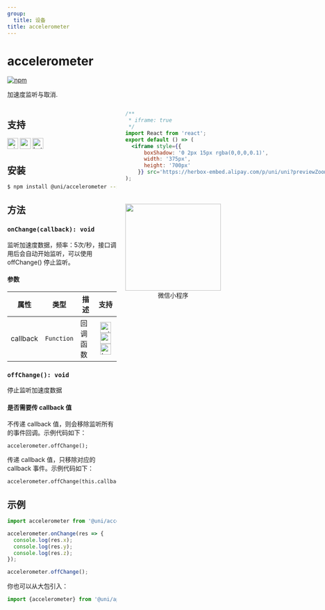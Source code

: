 ```yaml
---
group:
  title: 设备
title: accelerometer
---
```


# accelerometer 
[![npm](https://img.shields.io/npm/v/@uni/accelerometer.svg)](https://www.npmjs.com/package/@uni/accelerometer)

加速度监听与取消.

<div style="display: flex;flex-direction: row;justify-content: space-between;">
<div style="margin-right: 20px;max-width: 50%;">

## 支持
<img alt="miniApp" src="https://gw.alicdn.com/tfs/TB1bBpmbRCw3KVjSZFuXXcAOpXa-200-200.svg" width="25px" height="25px" title="阿里小程序" /> <img alt="wechatMiniprogram" src="https://img.alicdn.com/tfs/TB1slcYdxv1gK0jSZFFXXb0sXXa-200-200.svg" width="25px" height="25px" title="微信小程序"> <img alt="bytedanceMicroApp" src="https://gw.alicdn.com/tfs/TB1jFtVzO_1gK0jSZFqXXcpaXXa-200-200.svg" width="25px" height="25px" title="字节跳动小程序">

## 安装

```bash
$ npm install @uni/accelerometer --save
```

## 方法

### `onChange(callback): void`

监听加速度数据，频率：5次/秒，接口调用后会自动开始监听，可以使用 offChange() 停止监听。

#### 参数
| 属性 | 类型     | 描述   | 支持 |
| -------- | -------- | ------------- | :-----: |
| callback | `Function` | 回调函数 | <img alt="miniApp" src="https://gw.alicdn.com/tfs/TB1bBpmbRCw3KVjSZFuXXcAOpXa-200-200.svg" width="25px" height="25px" title="阿里小程序" /> <img alt="wechatMiniprogram" src="https://img.alicdn.com/tfs/TB1slcYdxv1gK0jSZFFXXb0sXXa-200-200.svg" width="25px" height="25px" title="微信小程序"> <img alt="bytedanceMicroApp" src="https://gw.alicdn.com/tfs/TB1jFtVzO_1gK0jSZFqXXcpaXXa-200-200.svg" width="25px" height="25px" title="字节跳动小程序"> |

### `offChange(): void`

停止监听加速度数据

#### 是否需要传 callback 值
不传递 callback 值，则会移除监听所有的事件回调。示例代码如下：

```
accelerometer.offChange();
```
传递 callback 值，只移除对应的 callback 事件。示例代码如下：

```
accelerometer.offChange(this.callback);
```

## 示例

```js
import accelerometer from '@uni/accelerometer';

accelerometer.onChange(res => {
  console.log(res.x);
  console.log(res.y);
  console.log(res.z);
});

accelerometer.offChange();
```
你也可以从大包引入：

```js
import {accelerometer} from '@uni/apis';
```

</div>
<div>

```jsx | inline
/**
 * iframe: true
 */
import React from 'react';
export default () => (
  <iframe style={{
      boxShadow: '0 2px 15px rgba(0,0,0,0.1)',
      width: '375px',
      height: '700px'
    }} src='https://herbox-embed.alipay.com/p/uni/uni?previewZoom=100&view=preview&defaultPage=pages/accelerometer/index&topSlider=false'></iframe>
);
```

<div style="display: flex;margin-top: 50px;">
  <div>
    <img src="https://img.alicdn.com/imgextra/i4/O1CN01OBELBj1akab9RKOIZ_!!6000000003368-0-tps-694-628.jpg" width="220" height="200" />
    <div style="text-align: center;">微信小程序</div>
  </div>
</div>

</div>
</div>
